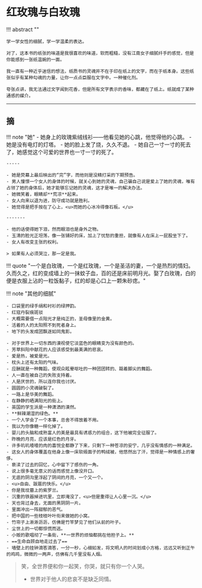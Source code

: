 # 红玫瑰与白玫瑰

!!! abstract ""

    学一学女性的细腻，学一学温柔的表达。

    对了，这本书的纸张的味道是我很喜欢的味道，软而粗糙，没有江南女子细腻纤手的感觉，但是你能感到一张纸温婉的一面。

    我一直有一种近乎迷信的想法，纸质书的灵魂并不在于印在纸上的文字，而在于纸本身。这些纸张似乎有某种勾魂的力量，让你一点点臣服在文字中。一种催化剂。

    夸张点讲，我无法通过文字闻到花香，但是所有文字表示的香味，都藏在了纸上。纸就成了某种通感的媒介。

------

## 摘


!!! note "她"
    - 她身上的玫瑰紫绒线衫——他看见她的心跳，他觉得他的心跳。
    - 她是没有电灯的灯塔。
    - 她的脸上发了烧，久久不退。
    - 她自己一寸一寸的死去了，她感觉这个可爱的世界也一寸一寸的死了。
    
    ----- 

    - 她是荧幕上最后映出的“完”字，而他则是没精打采的下期预告。
    - 男人憧憬一个女人的身体的时候，就关心到她的灵魂，自己骗自己说是爱上了她的灵魂，唯有占领了她的身体后，她才能够忘记她的灵魂，这才是唯一的解决办法。
    - 她微笑着，眼睛却**荒凉**起来。
    - 女人向来以退为进，防守成功就是胜利。
    - 她觉得是把手按在了心上，<u>而她的心冰冷得像石板。</u>

    -------

    - 他的话使得她下泪，然而眼泪也是身外之物。
    - 玉清的脸光正坦荡，像一张铺好的床，加上了忧愁的重担，就像有人在床上一屁股坐下了。 
    - 女人有改变主张的权利。 
    
    > 如果有人必须哭泣，那一定是我。



!!! quote "一个是白玫瑰，一个是红玫瑰，一个是圣洁的妻，一个是热烈的情妇。久而久之，红的变成墙上的一抹蚊子血，百的还是床前明月光。娶了白玫瑰，白的便是衣服上沾的一粒饭黏子，红的却是心口上一颗朱砂痣。"


!!! note "其他的细腻"

    - 口袋里的绿手绢和衬衫的绿押韵。
    - 红寇丹裂痕斑驳
    - 大概需要借一点阳光才是纯正的，圣母像里的金黄。
    - 活着的人的太阳照不到死者身上。
    - 地下的头发成团飘逐如同鬼影。 

    - 对于世界上一切东西的漠视使它淡蓝色的眼睛变为没有颜色的。
    - 芳草斜阳中献花的人应该感受到最美满的悲哀。
    - 爱是热，被爱是光。
    - 枕头上还有太阳的气味。
    - 应酬就是一种舞蹈，使观众眩晕呕吐的一种团团转的、踮着脚尖的舞蹈。
    - 人一直在被自己的失败支持着。
    - 人是厌世的，所以连你我也讨厌。
    - 圆圆的小灵魂破裂了。
    - 一路上是华美的舞蹈。
    - 在静静的晒满阳光的街上。
    - 英国的学生派是一种潇洒的漠然。
    - **鲜辣潮湿的绿色。**
    - 一个人学会了一个本事，总舍不得放着不用。
    - 我以为你像糖一样化掉了。
    - 婴儿的头脑和成熟富人的美是最具有诱惑力的组合，这下他被完全征服了。
    - 昨晚的月亮，应该是红色的月牙。
    - 许多叽叽喳喳的肉的喜悦全都静了下来，只剩下一种苍凉的安宁，几乎没有情感的一种满足。
    - 这女人的身体覆盖在他身上像一床软缎面子的鸭绒被，他悠然出了汗，觉得是一种情感上的奢侈。
    - 亵渎了过去的回忆，心中留下了感伤的一角。
    - 说上很多毫无意义的话而感觉上像没开口。
    - 无底的阴沟里浮起了阴间的月亮，一个又一个。
    - <u>自由、跋扈的快乐。</u>
    - 你是我坟墓上的紫罗兰。
    - 沉重的铁器掉进坑里，立即淹没了，<u>但是重得让人心里一沉。</u>
    - 天也背过身去，无面的黑阴阴一片。
    - 里面冲出一阵甜郁的恶气。
    - 把中国的一些枝枝叶叶衔来做她的小窝。
    - 竹帘子上淅淅沥沥，仿佛是竹竿梦见了他们从前的叶子。
    - 尘世上的一切都惊慌而逃。
    - 小贩的歌唱彻了一条街，**一世界的烦恼都挑在他担子上。**
    - ==生命自顾自地走过去了==
    - 墙壁上的挂钟滴答滴答，一分一秒，心细如发，将文明人的时间划成小方格，远远又听到正午的鸡鸣，微微的一两声，仿佛有几千里没有人烟。






> 笑，全世界便和你一起笑，你哭，就只有你一个人哭。
> 
> - 世界对于他人的悲哀不是缺乏同情。


